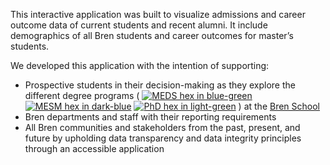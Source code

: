 This interactive application was built to visualize admissions and career outcome data of current students and recent alumni. It include demographics of all Bren students and career outcomes for master’s students. 

We developed this application with the intention of supporting:

* Prospective students in their decision-making as they explore the different degree programs ( <a href="https://bren.ucsb.edu/masters-programs/master-environmental-data-science" target="_blank"><img class="meds_hex" src="logos/bren_meds_hex.png" alt="MEDS hex in blue-green"></a> <a href="https://bren.ucsb.edu/masters-programs/master-environmental-science-and-management" target="_blank"><img class="mesm_hex" src="logos/bren_mesm_hex.png" alt="MESM hex in dark-blue"></a> <a href="https://bren.ucsb.edu/phd-environmental-science-and-management" target="_blank"><img class="phd_hex" src="logos/bren_phd_hex.png"  alt="PhD hex in light-green"></a> ) at the <a href="https://bren.ucsb.edu/" target="_blank">Bren School</a>
* Bren departments and staff with their reporting requirements
* All Bren communities and stakeholders from the past, present, and future by upholding data transparency and data integrity principles through an accessible application









